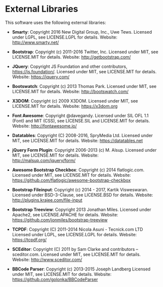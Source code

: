 # External Libraries
This software uses the following external libraries:

* **Smarty**: Copyright 2016 New Digital Group, Inc., Uwe Tews.
    Licensed under LGPL, see LICENSE.LGPL for details.
    Website: http://www.smarty.net/
    
* **Bootstrap**: Copyright (c) 2011-2016 Twitter, Inc.
    Licensed under MIT, see LICENSE.MIT for details.
    Website: http://getbootstrap.com/
    
* **JQuery**: Copyright JS Foundation and other contributors, https://js.foundation/.
    Licensed under MIT, see LICENSE.MIT for details.
    Website: https://jquery.com/
    
* **Bootswatch**: Copyright (c) 2013 Thomas Park.
    Licensed under MIT, see LICENSE.MIT for details.
    Website: http://bootswatch.com/
    
* **X3DOM**: Copyright (c) 2009 X3DOM.
    Licensed under MIT, see LICENSE.MIT for details.
    Website: https://x3dom.org
    
* **Font Awesome**: Copyright @davegandy.
    Licensed under SIL OFL 1.1 (Font) and MIT (CSS), see LICENSE.SIL and LICENSE.MIT for details.
    Website: http://fontawesome.io/
    
* **Datatables**: Copyright (C) 2008-2016, SpryMedia Ltd.
    Licensed under MIT, see LICENSE.MIT for details.
    Website: https://datatables.net
    
* **jQuery Form Plugin**: Copyright 2006-2013 (c) M. Alsup.
    Licensed under MIT, see LICENSE.MIT for details.
    Website: http://malsup.com/jquery/form/
    
* **Awesome Bootstrap Checkbox**: Copyright (c) 2014 flatlogic.com.
    Licensed under MIT, see LICENSE.MIT for details.
    Website: https://github.com/flatlogic/awesome-bootstrap-checkbox
    
* **Bootstrap Fileinput**: Copyright (c) 2014 - 2017, Kartik Visweswaran.
    Licensed under BSD-3-Clause, see LICENSE.BSD for details.
    Website: http://plugins.krajee.com/file-input
    
* **Bootstrap Treeview**: Copyright 2013 Jonathan Miles.
    Licensed under Apache2, see LICENSE.APACHE for details.
    Website: https://github.com/jonmiles/bootstrap-treeview
    
* **TCPDF**: Copyright (C) 2011-2014 Nicola Asuni - Tecnick.com LTD
    Licensed under LGPL, see LICENSE.LGPL for details.
    Website: https://tcpdf.org/
    
* **SCEditor**: Copyright (C) 2011 by Sam Clarke and contributors – sceditor.com.
    Licensed under MIT, see LICENSE.MIT for details.
    Website: http://www.sceditor.com/
    
* **BBCode Parser**: Copyright (c) 2013-2015 Joseph Landberg
    Licensed under MIT, see LICENSE.MIT for details.
    Website: https://github.com/golonka/BBCodeParser
    
